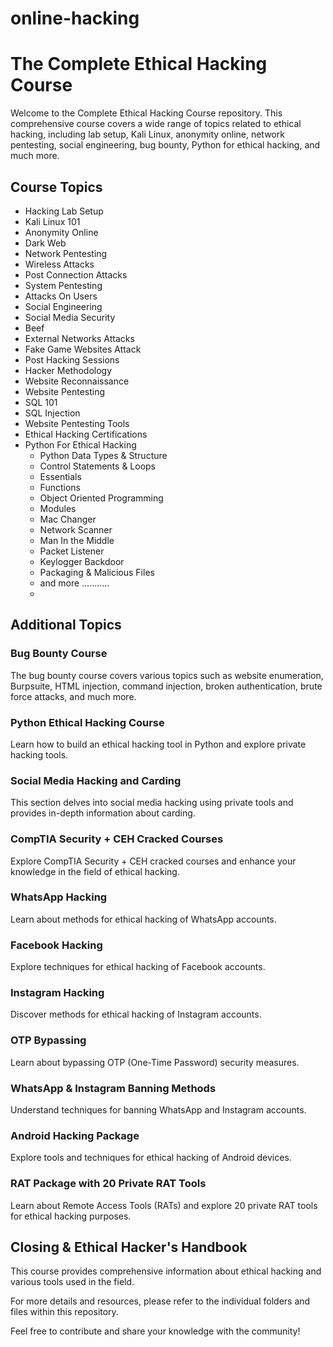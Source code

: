 # online-hacking

# The Complete Ethical Hacking Course

Welcome to the Complete Ethical Hacking Course repository. This comprehensive course covers a wide range of topics related to ethical hacking, including lab setup, Kali Linux, anonymity online, network pentesting, social engineering, bug bounty, Python for ethical hacking, and much more.

## Course Topics

- Hacking Lab Setup
- Kali Linux 101
- Anonymity Online
- Dark Web
- Network Pentesting
- Wireless Attacks
- Post Connection Attacks
- System Pentesting
- Attacks On Users
- Social Engineering
- Social Media Security
- Beef
- External Networks Attacks
- Fake Game Websites Attack
- Post Hacking Sessions
- Hacker Methodology
- Website Reconnaissance
- Website Pentesting
- SQL 101
- SQL Injection
- Website Pentesting Tools
- Ethical Hacking Certifications
- Python For Ethical Hacking
  - Python Data Types & Structure
  - Control Statements & Loops
  - Essentials
  - Functions
  - Object Oriented Programming
  - Modules
  - Mac Changer
  - Network Scanner
  - Man In the Middle
  - Packet Listener
  - Keylogger Backdoor
  - Packaging & Malicious Files
  - and more ...........
  - 
## Additional Topics

### Bug Bounty Course

The bug bounty course covers various topics such as website enumeration, Burpsuite, HTML injection, command injection, broken authentication, brute force attacks, and much more.

### Python Ethical Hacking Course

Learn how to build an ethical hacking tool in Python and explore private hacking tools.

### Social Media Hacking and Carding

This section delves into social media hacking using private tools and provides in-depth information about carding.

### CompTIA Security + CEH Cracked Courses

Explore CompTIA Security + CEH cracked courses and enhance your knowledge in the field of ethical hacking.

### WhatsApp Hacking

Learn about methods for ethical hacking of WhatsApp accounts.

### Facebook Hacking

Explore techniques for ethical hacking of Facebook accounts.

### Instagram Hacking

Discover methods for ethical hacking of Instagram accounts.

### OTP Bypassing

Learn about bypassing OTP (One-Time Password) security measures.

### WhatsApp & Instagram Banning Methods

Understand techniques for banning WhatsApp and Instagram accounts.

### Android Hacking Package

Explore tools and techniques for ethical hacking of Android devices.

### RAT Package with 20 Private RAT Tools

Learn about Remote Access Tools (RATs) and explore 20 private RAT tools for ethical hacking purposes.

## Closing & Ethical Hacker's Handbook

This course provides comprehensive information about ethical hacking and various tools used in the field.

For more details and resources, please refer to the individual folders and files within this repository.

Feel free to contribute and share your knowledge with the community!
